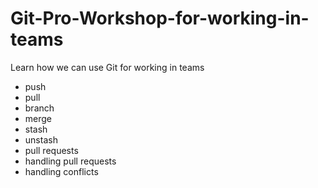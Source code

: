 # Git-Pro-Workshop-for-working-in-teams

Learn how we can use Git for working in teams

- push
- pull
- branch
- merge
- stash
- unstash
- pull requests
- handling pull requests
- handling conflicts
  
